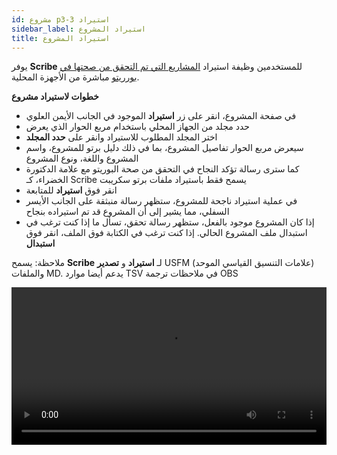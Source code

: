 ```yaml
---
id: مشروع p3-3 استيراد
sidebar_label: استيراد المشروع
title: استيراد المشروع
---
```


يوفر **Scribe** للمستخدمين وظيفة استيراد [المشاريع التي تم التحقق من صحتها في بورريتو](https://docs.burrito.bible/) مباشرة من الأجهزة المحلية.

**خطوات لاستيراد مشروع**

- في صفحة المشروع، انقر على زر **استيراد** الموجود في الجانب الأيمن العلوي
- حدد مجلد من الجهاز المحلي باستخدام مربع الحوار الذي يعرض
- اختر المجلد المطلوب للاستيراد وانقر على **حدد المجلد**
- سيعرض مربع الحوار تفاصيل المشروع، بما في ذلك دليل برتو للمشروع، واسم المشروع واللغة، ونوع المشروع
- كما سترى رسالة تؤكد النجاح في التحقق من صحة البوريتو مع علامة الدكتورة الخضراء، كـ Scribe يسمح فقط باستيراد ملفات برتو سكريبت
- انقر فوق **استيراد** للمتابعة
- في عملية استيراد ناجحة للمشروع، ستظهر رسالة منبثقة على الجانب الأيسر السفلي، مما يشير إلى أن المشروع قد تم استيراده بنجاح
- إذا كان المشروع موجود بالفعل، ستظهر رسالة تحقق، تسأل ما إذا كنت ترغب في استبدال ملف المشروع الحالي. إذا كنت ترغب في الكتابة فوق الملف، انقر فوق **استبدال**

ملاحظة: يسمح **Scribe** لـ **استيراد** و **تصدير** USFM (علامات التنسيق القياسي الموحد) والملفات MD. يدعم أيضا موارد TSV في ملاحظات ترجمة OBS


<video controls src="/assets/importbfile.mov" width="100%" type="video/mov">